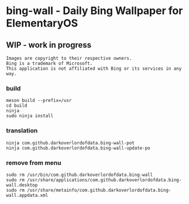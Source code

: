 # bing-wall - Daily Bing Wallpaper for ElementaryOS


## WIP - work in progress


    Images are copyright to their respective owners. 
    Bing is a trademark of Microsoft. 
    This application is not affiliated with Bing or its services in any way.

### build

    meson build --prefix=/usr
    cd build
    ninja
    sudo ninja install

### translation

    ninja com.github.darkoverlordofdata.bing-wall-pot
    ninja com.github.darkoverlordofdata.bing-wall-update-po

### remove from menu

    sudo rm /usr/bin/com.github.darkoverlordofdata.bing-wall
    sudo rm /usr/share/applications/com.github.darkoverlordofdata.bing-wall.desktop
    sudo rm /usr/share/metainfo/com.github.darkoverlordofdata.bing-wall.appdata.xml


